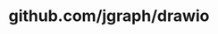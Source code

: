 ---
layout: post
title: github.com/jgraph/drawio
categories: link
tags: [انگلیسی, گیت‌هاب, برنامه‌نویسی]
---